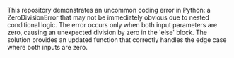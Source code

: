 This repository demonstrates an uncommon coding error in Python: a ZeroDivisionError that may not be immediately obvious due to nested conditional logic. The error occurs only when both input parameters are zero, causing an unexpected division by zero in the 'else' block. The solution provides an updated function that correctly handles the edge case where both inputs are zero.